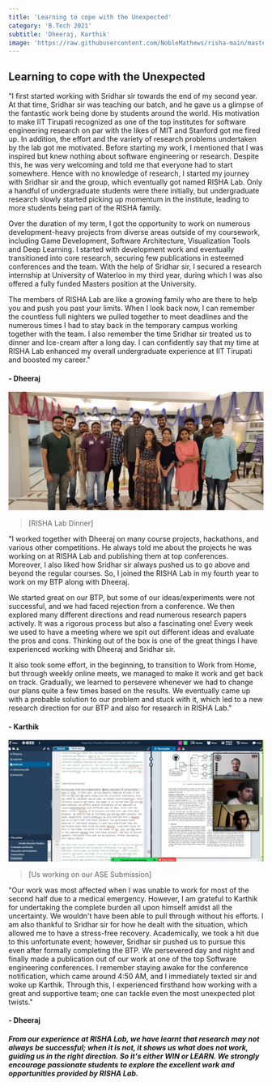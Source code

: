 ```yaml
---
title: 'Learning to cope with the Unexpected'
category: 'B.Tech 2021'
subtitle: 'Dheeraj, Karthik'
image: 'https://raw.githubusercontent.com/NobleMathews/risha-main/master/src/Pages/_images/dheeraj.jpg'
---
```


## Learning to cope with the Unexpected

"I first started working with Sridhar sir towards the end of my second year. At that time, Sridhar sir was teaching our batch, and he gave us a glimpse of the fantastic work being done by students around the world. His motivation to make IIT Tirupati recognized as one of the top institutes for software engineering research on par with the likes of MIT and Stanford got me fired up. In addition, the effort and the variety of research problems undertaken by the lab got me motivated. Before starting my work, I mentioned that I was inspired but knew nothing about software engineering or research. Despite this, he was very welcoming and told me that everyone had to start somewhere. Hence with no knowledge of research, I started my journey with Sridhar sir and the group, which eventually got named RISHA Lab. Only a handful of undergraduate students were there initially, but undergraduate research slowly started picking up momentum in the institute, leading to more students being part of the RISHA family. 

Over the duration of my term, I got the opportunity to work on numerous development-heavy projects from diverse areas outside of my coursework, including Game Development, Software Architecture, Visualization Tools and Deep Learning. I started with development work and eventually transitioned into core research, securing few publications in esteemed conferences and the team. With the help of Sridhar sir, I secured a research internship at University of Waterloo in my third year, during which I was also offered a fully funded Masters position at the University. 

The members of RISHA Lab are like a growing family who are there to help you and push you past your limits. When I look back now, I can remember the countless full nighters we pulled together to meet deadlines and the numerous times I had to stay back in the temporary campus working together with the team. I also remember the time Sridhar sir treated us to dinner and Ice-cream after a long day. I can confidently say that my time at RISHA Lab enhanced my overall undergraduate experience at IIT Tirupati and boosted my career." 

#### - Dheeraj

<div>
  <img src="https://raw.githubusercontent.com/NobleMathews/risha-main/master/src/Pages/_images/dheeraj.jpg">
</div>

  > [RISHA Lab Dinner]

"I worked together with Dheeraj on many course projects, hackathons, and various other competitions. He always told me about the projects he was working on at RISHA Lab and publishing them at top conferences. Moreover, I also liked how Sridhar sir always pushed us to go above and beyond the regular courses. So, I joined the RISHA Lab in my fourth year to work on my BTP along with Dheeraj.

We started great on our BTP, but some of our ideas/experiments were not successful, and we had faced rejection from a conference. We then explored many different directions and read numerous research papers actively. It was a rigorous process but also a fascinating one! Every week we used to have a meeting where we spit out different ideas and evaluate the pros and cons. Thinking out of the box is one of the great things I have experienced working with Dheeraj and Sridhar sir. 

It also took some effort, in the beginning, to transition to Work from Home, but through weekly online meets, we managed to make it work and get back on track. Gradually, we learned to persevere whenever we had to change our plans quite a few times based on the results. We eventually came up with a probable solution to our problem and stuck with it, which led to a new research direction for our BTP and also for research in RISHA Lab." 

#### - Karthik

<div>
  <img src="https://raw.githubusercontent.com/NobleMathews/risha-main/master/src/Pages/_images/dheeraj1.jpg">
</div>

  > [Us working on our ASE Submission]

"Our work was most affected when I was unable to work for most of the second half due to a medical emergency. However, I am grateful to Karthik for undertaking the complete burden all upon himself amidst all the uncertainty. We wouldn't have been able to pull through without his efforts. I am also thankful to Sridhar sir for how he dealt with the situation, which allowed me to have a stress-free recovery. Academically, we took a hit due to this unfortunate event; however, Sridhar sir pushed us to pursue this even after formally completing the BTP. We persevered day and night and finally made a publication out of our work at one of the top Software engineering conferences. I remember staying awake for the conference notification, which came around 4:50 AM, and I immediately texted sir and woke up Karthik. Through this, I experienced firsthand how working with a great and supportive team; one can tackle even the most unexpected plot twists."

#### - Dheeraj

##### From our experience at RISHA Lab, we have learnt that research may not always be successful; when it is not, it shows us what does not work, guiding us in the right direction. So it's either WIN or LEARN. We strongly encourage passionate students to explore the excellent work and opportunities provided by RISHA Lab.